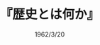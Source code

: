 ---
title: "『歴史とは何か』"
description: "歴史とは現在と過去との対話である。現在に生きる私たちは、過去を主体的にとらえることなしに未来への展望をたてることはできない。複雑な諸要素がからみ合って動いていく現代では、過去を見る新しい眼が切実に求められている。歴史的事実とは、法則とは、個人の役割は、など、歴史における主要な問題について明快に論じる。"
date: 1962/3/20
shorttitle: ""
authors: ['']
publishDate: ""
ENTRYTYPE: "基礎演習テキスト100"
series:
- 早稲田大学必修基礎演習テキスト100(2020年度)
tags: 
- 
category: 
- 
# publisher: "Self-Published"
image: 
pinned : true
draft: false
hideToc: false
enableToc: true
enableTocContent: false
copyright: "All rights reserved"
---